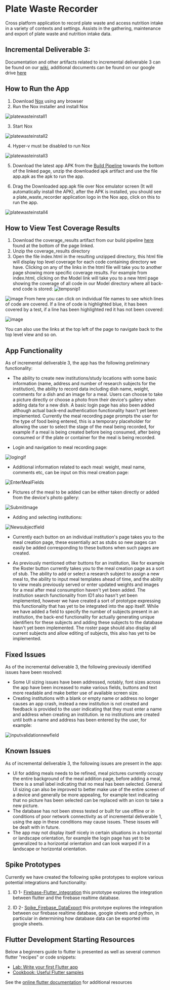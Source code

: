 # Plate Waste Recorder

Cross platform application to record plate waste and access nutrition intake in a variety of contexts and settings. Assists in the gathering, maintenance and export of plate waste and nutrition intake data.

## Incremental Deliverable 3:
Documentation and other artifacts related to incremental deliverable 3 can be found on our [wiki](https://github.com/UniversityOfSaskatchewanCMPT371/term-project-fall-2021-team-2-1/wiki/ID3), additional documents can be found on our google drive [here](https://drive.google.com/drive/folders/1fagtX8sijN0Hs17N98xFa6O1OPY0TXqf?usp=sharing)

## How to Run the App
1. Download [Nox](https://www.bignox.com/en/download/fullPackage) using any browser
2. Run the Nox installer and install Nox

![platewasteinstall1](https://user-images.githubusercontent.com/90283384/135783827-272a5930-33bd-49fb-8327-570391ca5cbe.png)

3. Start Nox

![platewasteinstall2](https://user-images.githubusercontent.com/90283384/135783982-ba43f5d7-d7f9-4546-a1b9-f6e87f75ef11.png)

4. Hyper-v must be disabled to run Nox

![platewasteinstall3](https://user-images.githubusercontent.com/90283384/135784000-b8e158ae-5d54-4f4c-90d4-ea4fb219a9fe.png)

5. Download the latest app APK from the [Build Pipeline](https://github.com/UniversityOfSaskatchewanCMPT371/term-project-fall-2021-team-2-1/actions/runs/1405684354) towards the bottom of the linked page, unzip the downloaded apk artifact and use the file app.apk as the apk to run the app.

6. Drag the Downloaded app.apk file over Nox emulator screen (It will automatically install the APK), after the APK is installed, you should see a plate_waste_recorder application logo in the Nox app, click on this to run the app.

![platewasteinstall4](https://user-images.githubusercontent.com/90283384/135784003-86284a9d-4d5c-45e0-a1a2-7d07b5f21417.png)

## How to View Test Coverage Results
1. Download the coverage_results artifact from our build pipeline [here](https://github.com/UniversityOfSaskatchewanCMPT371/term-project-fall-2021-team-2-1/actions/runs/1405684354) found at the bottom of the page linked.
2. Unzip the coverage_results directory
3. Open the file index.html in the resulting unzipped directory, this html file will display top level coverage for each code containing directory we have. Clicking on any of the links in the html file will take you to another page showing more specific coverage results. For example from index.html, clicking on the Model link will take you to a new html page showing the coverage of all code in our Model directory where all back-end code is stored:
![tempsnip1](https://user-images.githubusercontent.com/90283384/139604829-85754a0e-f9c4-48fd-8b89-4baf0666366d.png)

![image](https://user-images.githubusercontent.com/90283384/139604860-c40a06e5-9fb1-4ccf-afcb-54ab7c8b46dd.png)
From here you can click on individual file names to see which lines of code are covered. If a line of code is highlighted blue, it has been covered by a test, if a line has been highlighted red it has not been covered:

![image](https://user-images.githubusercontent.com/90283384/139604898-ed480480-7117-4c13-97a7-82d19ae98796.png)

You can also use the links at the top left of the page to navigate back to the top level view and so on.



## App Functionality
As of incremental deliverable 3, the app has the following preliminary functionality:
- The ability to create new institutions/study locations with some basic information (name, address and number of research subjects for the institution), the ability to record data including dish name, weight, comments for a dish and an image for a meal. Users can choose to take a picture directly or choose a photo from their device's gallery when adding data for a new dish. A basic login page has also been added although actual back-end authentication functionality hasn't yet been implemented. Currently the meal recording page prompts the user for the type of food being entered, this is a temporary placeholder for allowing the user to select the stage of the meal being recorded, for example if a meal is being created before being consumed, after being consumed or if the plate or container for the meal is being recorded.

- Login and navigation to meal recording page: 

![logingif](https://user-images.githubusercontent.com/90283384/139601195-08a39dc0-f8e8-4898-9cfa-c9322d463169.gif)

- Additional information related to each meal: weight, meal name, comments etc, can be input on this meal creation page: 

![EnterMealFields](https://user-images.githubusercontent.com/90283384/137656511-6e0379b0-38f3-4cbe-b89f-861f2190d28b.gif)

- Pictures of the meal to be added can be either taken directly or added from the device's photo gallery:

![SubmitImage](https://user-images.githubusercontent.com/90283384/137656506-4a833f5c-2992-44ba-b141-1514ae00ab9d.gif)

- Adding and selecting institutions:

![Newsubjectfield](https://user-images.githubusercontent.com/90283384/139601344-986bceae-459d-416c-8d7f-38e65687b5bf.gif)

- Currently each button on an individual institution's page takes you to the meal creation page, these essentially act as stubs so new pages can easily be added corresponding to these buttons when such pages are created. 

- As previously mentioned other buttons for an institution, like for example the Roster button currently takes you to the meal creation page as a sort of stub. The ability to add or select a research subject to assign a new meal to, the ability to input meal templates ahead of time, and the ability to view meals previously served or enter updated weights and images for a meal after meal consumption haven't yet been added. The institution search functionality from ID1 also hasn't yet been implemented, however we have created a sort of prototype expressing this functionality that has yet to be integrated into the app itself. While we have added a field to specify the number of subjects present in an institution, the back-end functionality for actually generating unique identifiers for these subjects and adding these subjects to the database hasn't yet been implemented. The roster page should also display all current subjects and allow editing of subjects, this also has yet to be implemented.

## Fixed Issues
As of the incremental deliverable 3, the following previously identified issues have been resolved: 
- Some UI sizing issues have been addressed, notably, font sizes across the app have been increased to make various fields, buttons and text more readable and make better use of available screen size.
- Creating institutions with a blank or empty name or address no longer causes an app crash, instead a new institution is not created and feedback is provided to the user indicating that they must enter a name and address when creating an institution. ie no institutions are created until both a name and address has been entered by the user, for example: 

![inputvalidationnewfield](https://user-images.githubusercontent.com/90283384/139602133-0d50482d-ced5-4e3d-8337-f37159bc93a3.gif)


## Known Issues
As of incremental deliverable 3, the following issues are present in the app: 
- UI for adding meals needs to be refined, meal pictures currently occupy the entire background of the meal addition page, before adding a meal, there is a small label indicating that no meal has been selected. General UI sizing can also be improved to better make use of the entire screen of a device and generally be more appealing, for example text indicating that no picture has been selected can be replaced with an icon to take a new picture.
- The database has not been stress tested or built for use offline or in conditions of poor network connectivity as of incremental deliverable 1, using the app in these conditions may cause issues. These issues will be dealt with in future.
- The app may not display itself nicely in certain situations in a horizontal or landscape orientation, for example the login page has yet to be generalized to a horizontal orientation and can look warped if in a landscape or horizontal orientation.

## Spike Prototypes
Currently we have created the following spike prototypes to explore various potential integrations and functionality:
1. ID 1- [Firebase-Flutter_integration](https://github.com/UniversityOfSaskatchewanCMPT371/term-project-fall-2021-team-2-1/releases/tag/Firebase-Flutter_integration) this prototype explores the integration between flutter and the firebase realtime database. 

2. ID 2- [Spike_Firebase_DataExport](https://github.com/UniversityOfSaskatchewanCMPT371/term-project-fall-2021-team-2-1/releases/tag/Spike_Firebase_DataExport) this prototype explores the integration between our firebase realtime database, google sheets and python, in particular in determining how database data can be exported into google sheets.


## Flutter Development Starting Resources
Below a beginners guide to flutter is presented as well as several common flutter "recipes" or code snippets:
- [Lab: Write your first Flutter app](https://flutter.dev/docs/get-started/codelab)
- [Cookbook: Useful Flutter samples](https://flutter.dev/docs/cookbook)

See the [online flutter documentation](https://flutter.dev/docs) for additional resources




